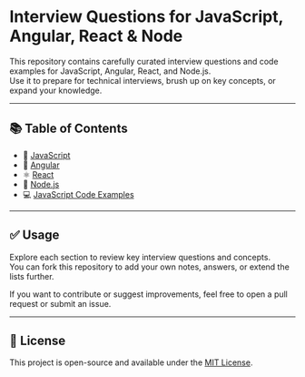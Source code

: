 # Interview Questions for JavaScript, Angular, React & Node

This repository contains carefully curated interview questions and code examples for JavaScript, Angular, React, and Node.js.  
Use it to prepare for technical interviews, brush up on key concepts, or expand your knowledge.

---

## 📚 Table of Contents

- 📜 [JavaScript](javascript.md)
- 🚀 [Angular](angular.md)
- ⚛️ [React](react.md)
- 🌲 [Node.js](node.md)
- 💻 [JavaScript Code Examples](./javascript-code/)

---

## ✅ Usage

Explore each section to review key interview questions and concepts.  
You can fork this repository to add your own notes, answers, or extend the lists further.

If you want to contribute or suggest improvements, feel free to open a pull request or submit an issue.

---

## 📄 License

This project is open-source and available under the [MIT License](LICENSE).
